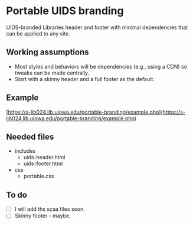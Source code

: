 # Portable UIDS branding
UIDS-branded Libraries header and footer with minimal dependencies that can be applied to any site.

## Working assumptions
- Most styles and behaviors will be dependencies (e.g., using a CDN) so tweaks can be made centrally.
- Start with a skinny header and a full footer as the default.

## Example
[https://s-lib024.lib.uiowa.edu/portable-branding/example.php](https://s-lib024.lib.uiowa.edu/portable-branding/example.php)

## Needed files
- includes
	- uids-header.html
	- uids-footer.html
- css
	- portable.css

## To do
- [ ] I will add ths scaa files soon.
- [ ] Skinny footer - maybe.
